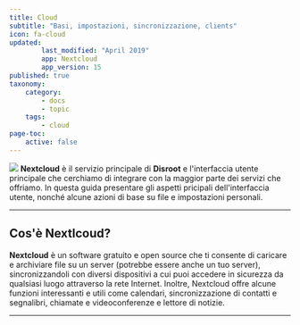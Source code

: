 ```yaml
---
title: Cloud
subtitle: "Basi, impostazioni, sincronizzazione, clients"
icon: fa-cloud
updated:
        last_modified: "April 2019"
        app: Nextcloud
        app_version: 15
published: true
taxonomy:
    category:
        - docs
        - topic
    tags:
        - cloud
page-toc:
    active: false
---
```


![](/home/icons/nc_logo.png)
**Nextcloud** è il servizio principale di **Disroot** e l'interfaccia utente principale che cerchiamo di integrare con la maggior parte dei servizi che offriamo. In questa guida presentare gli aspetti pricipali dell'interfaccia utente, nonché alcune azioni di base su file e impostazioni personali.
<br>

----

## Cos'è Nextlcoud?
**Nextcloud** è un software gratuito e open source che ti consente di caricare e archiviare file su un server (potrebbe essere anche un tuo server), sincronizzandoli con diversi dispositivi a cui puoi accedere in sicurezza da qualsiasi luogo attraverso la rete Internet. Inoltre, Nextcloud offre alcune funzioni interessanti e utili come calendari, sincronizzazione di contatti e segnalibri, chiamate e videoconferenze e lettore di notizie. <br>

----------
